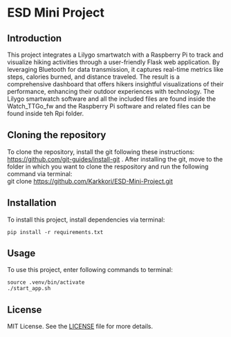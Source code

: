 # ESD Mini Project

## Introduction
This project integrates a Lilygo smartwatch with a Raspberry Pi to track and visualize hiking activities through a user-friendly Flask web application. By leveraging Bluetooth for data transmission, it captures real-time metrics like steps, calories burned, and distance traveled. The result is a comprehensive dashboard that offers hikers insightful visualizations of their performance, enhancing their outdoor experiences with technology. The Lilygo smartwatch software and all the included files are found inside the Watch_TTGo_fw and the Raspberry Pi software and related files can be found inside teh Rpi folder.

## Cloning the repository

To clone the repository, install the git following these instructions: https://github.com/git-guides/install-git \.
After installing the git, move to the folder in which you want to clone the respository and run the following command via terminal:\
git clone https://github.com/Karkkori/ESD-Mini-Project.git

## Installation
To install this project, install dependencies via terminal:
```
pip install -r requirements.txt
```
## Usage
To use this project, enter following commands to terminal:

```
source .venv/bin/activate
./start_app.sh
```



## License
MIT License. See the [LICENSE](https://opensource.org/license/mit) file for more details.
